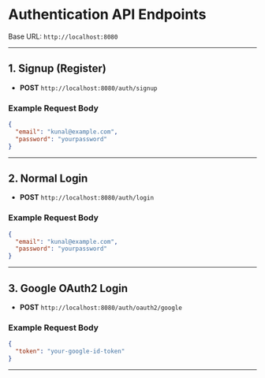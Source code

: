 # Authentication API Endpoints

Base URL: `http://localhost:8080`

---

## 1. Signup (Register)

- **POST** `http://localhost:8080/auth/signup`

### Example Request Body
```json
{
  "email": "kunal@example.com",
  "password": "yourpassword"
}
```

---

## 2. Normal Login

- **POST** `http://localhost:8080/auth/login`

### Example Request Body
```json
{
  "email": "kunal@example.com",
  "password": "yourpassword"
}
```

---

## 3. Google OAuth2 Login

- **POST** `http://localhost:8080/auth/oauth2/google`

### Example Request Body
```json
{
  "token": "your-google-id-token"
}
```

---

